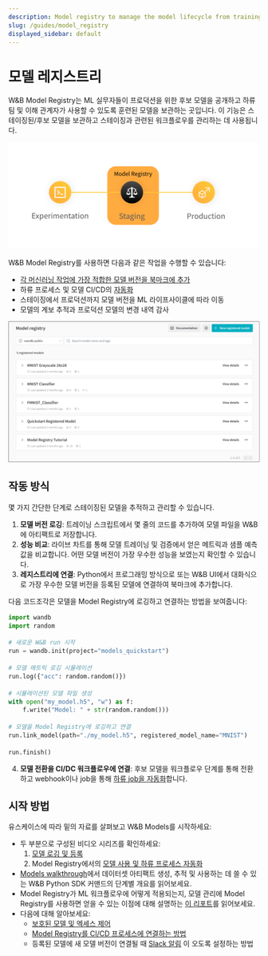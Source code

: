 ```yaml
---
description: Model registry to manage the model lifecycle from training to production
slug: /guides/model_registry
displayed_sidebar: default
---
```


# 모델 레지스트리
W&B Model Registry는 ML 실무자들이 프로덕션을 위한 후보 모델을 공개하고 하류 팀 및 이해 관계자가 사용할 수 있도록 훈련된 모델을 보관하는 곳입니다. 이 기능은 스테이징된/후보 모델을 보관하고 스테이징과 관련된 워크플로우를 관리하는 데 사용됩니다.

![](/images/models/model_reg_landing_page.png)

W&B Model Registry를 사용하면 다음과 같은 작업을 수행할 수 있습니다:

* [각 머신러닝 작업에 가장 적합한 모델 버전을 북마크에 추가](./link-model-version.md)
* 하류 프로세스 및 모델 CI/CD의 [자동화](./automation.md)
* 스테이징에서 프로덕션까지 모델 버전을 ML 라이프사이클에 따라 이동
* 모델의 계보 추적과 프로덕션 모델의 변경 내역 감사

![](/images/models/models_landing_page.png)

## 작동 방식
몇 가지 간단한 단계로 스테이징된 모델을 추적하고 관리할 수 있습니다.

1. **모델 버전 로깅**: 트레이닝 스크립트에서 몇 줄의 코드를 추가하여 모델 파일을 W&B에 아티팩트로 저장합니다.
2. **성능 비교**: 라이브 차트를 통해 모델 트레이닝 및 검증에서 얻은 메트릭과 샘플 예측값을 비교합니다. 어떤 모델 버전이 가장 우수한 성능을 보였는지 확인할 수 있습니다.
3. **레지스트리에 연결**: Python에서 프로그래밍 방식으로 또는 W&B UI에서 대화식으로 가장 우수한 모델 버전을 등록된 모델에 연결하여 북마크에 추가합니다.

다음 코드조각은 모델을 Model Registry에 로깅하고 연결하는 방법을 보여줍니다:

```python showLineNumbers
import wandb
import random

# 새로운 W&B run 시작
run = wandb.init(project="models_quickstart")

# 모델 메트릭 로깅 시뮬레이션
run.log({"acc": random.random()})

# 시뮬레이션된 모델 파일 생성
with open("my_model.h5", "w") as f:
    f.write("Model: " + str(random.random()))

# 모델을 Model Registry에 로깅하고 연결
run.link_model(path="./my_model.h5", registered_model_name="MNIST")

run.finish()
```

4. **모델 전환을 CI/DC 워크플로우에 연결**: 후보 모델을 워크플로우 단계를 통해 전환하고 webhook이나 job을 통해 [하류 job을 자동화](./automation.md)합니다.

## 시작 방법
유스케이스에 따라 밑의 자료를 살펴보고 W&B Models를 시작하세요:

* 두 부분으로 구성된 비디오 시리즈를 확인하세요:
  1. [모델 로깅 및 등록](https://www.youtube.com/watch?si=MV7nc6v-pYwDyS-3&v=ZYipBwBeSKE&feature=youtu.be)
  2. Model Registry에서의 [모델 사용 및 하류 프로세스 자동화](https://www.youtube.com/watch?v=8PFCrDSeHzw)
* [Models walkthrough](./walkthrough.md)에서 데이터셋 아티팩트 생성, 추적 및 사용하는 데 쓸 수 있는 W&B Python SDK 커맨드의 단계별 개요를 읽어보세요.
* Model Registry가 ML 워크플로우에 어떻게 적용되는지, 모델 관리에 Model Registry를 사용하면 얻을 수 있는 이점에 대해 설명하는 [이 리포트](https://wandb.ai/wandb_fc/model-registry-reports/reports/What-is-an-ML-Model-Registry---Vmlldzo1MTE5MjYx)를 읽어보세요.
* 다음에 대해 알아보세요:
   * [보호된 모델 및 엑세스 제어](./access_controls.md)
   * [Model Registry를 CI/CD 프로세스에 연결하는 방법](./automation.md)
   * 등록된 모델에 새 모델 버전이 연결될 때 [Slack 알림](./notifications.md) 이 오도록 설정하는 방법